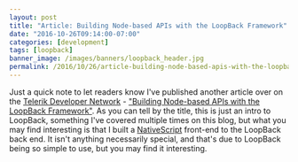 ```yaml
---
layout: post
title: "Article: Building Node-based APIs with the LoopBack Framework"
date: "2016-10-26T09:14:00-07:00"
categories: [development]
tags: [loopback]
banner_image: /images/banners/loopback_header.jpg
permalink: /2016/10/26/article-building-node-based-apis-with-the-loopback-framework
---
```


Just a quick note to let readers know I've published another article over on the [Telerik Developer Network](http://developer.telerik.com) - ["Building Node-based APIs with the LoopBack Framework"](http://developer.telerik.com/featured/building-node-based-apis-loopback-framework). As you can tell by the title, this is just an intro to LoopBack, something I've covered multiple times on this blog, but what you may find interesting is that I built a [NativeScript](https://www.nativescript.org/) front-end to the LoopBack back end. It isn't anything necessarily special, and that's due to LoopBack being so simple to use, but you may find it interesting.